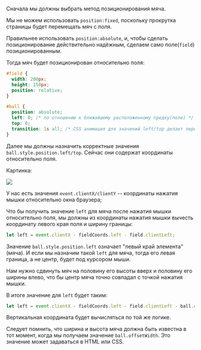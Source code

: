 
Сначала мы должны выбрать метод позиционирования мяча.

Мы не можем использовать `position:fixed`, поскольку прокрутка страницы будет перемещать мяч с поля.

Правильнее использовать `position:absolute`, и, чтобы сделать позиционирование действительно надёжным, сделаем само поле(`field`) позиционированным.

Тогда мяч будет позиционирован относительно поля:

```css
#field {
  width: 200px;
  height: 150px;
  position: relative;
}

#ball {
  position: absolute;
  left: 0; /* по отношению к ближайшему расположенному предку(поле) */
  top: 0;
  transition: 1s all; /* CSS анимация для значений left/top делает передвижение мяча плавным */
}
```

Далее мы должны назначить корректные значения `ball.style.position.left/top`. Сейчас они содержат координаты относительно поля.

Картинка:

![](move-ball-coords.png)

У нас есть значения `event.clientX/clientY` -- координаты нажатия мышки относительно окна браузера;

Что бы получить значение `left` для мяча после нажатия мышки относительно поля, мы должны из координаты нажатия мышки вычесть координату левого края поля и ширину границы:

```js
let left = event.clientX - fieldCoords.left - field.clientLeft;
```

Значение `ball.style.position.left` означает "левый край элемента" (мяча). И если мы назначим такой `left` для мяча, тогда его левая граница, а не центр, будет под курсором мыши.

Нам нужно сдвинуть мяч на половину его высоты вверх и половину его ширины влево, что бы центр мяча точно совпадал с точкой нажатия мышки.

В итоге значение для `left` будет таким:

```js
let left = event.clientX - fieldCoords.left - field.clientLeft - ball.offsetWidth/2;
```

Вертикальная координата будет вычисляться по той же логике.

Следует помнить, что ширина и высота мяча должна быть известна в тот момент, когда мы получаем значение `ball.offsetWidth`. Это значение может задаваться в HTML или CSS.
